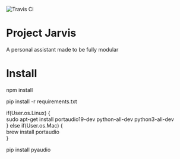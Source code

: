 ![Travis Ci](https://api.travis-ci.com/herohamp/Jarvis.svg?token=aT9sSqBTCFCReC6gY2oD&branch=master)
# Project Jarvis
A personal assistant made to be fully modular

# Install

npm install

pip install -r requirements.txt

if(User.os.Linux) { \
  sudo apt-get install portaudio19-dev python-all-dev python3-all-dev \
} else if(User.os.Mac) { \
  brew install portaudio \
}

pip install pyaudio
